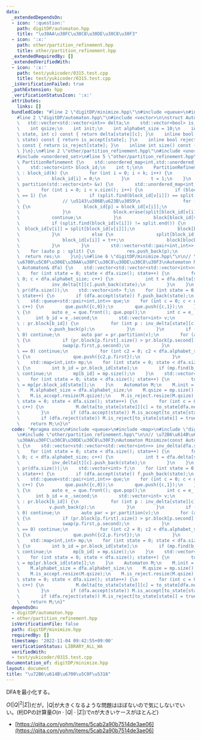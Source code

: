 ```yaml
---
data:
  _extendedDependsOn:
  - icon: ':question:'
    path: digitDP/automaton.hpp
    title: "\u30AA\u30FC\u30C8\u30DE\u30C8\u30F3"
  - icon: ':x:'
    path: other/partition_refinement.hpp
    title: other/partition_refinement.hpp
  _extendedRequiredBy: []
  _extendedVerifiedWith:
  - icon: ':x:'
    path: test/yukicoder/0315.test.cpp
    title: test/yukicoder/0315.test.cpp
  _isVerificationFailed: true
  _pathExtension: hpp
  _verificationStatusIcon: ':x:'
  attributes:
    links: []
  bundledCode: "#line 2 \"digitDP/minimize.hpp\"\n#include <queue>\n#include <map>\n\
    #line 2 \"digitDP/automaton.hpp\"\n#include <vector>\n\nstruct Automaton {\n \
    \   std::vector<std::vector<int>> delta;\n    std::vector<bool> is_accept, is_reject;\n\
    \    int qsize;\n    int init;\n    int alphabet_size = 10;\n    inline int next(int\
    \ state, int c) const { return delta[state][c]; }\n    inline bool accept(int\
    \ state) const { return is_accept[state]; }\n    inline bool reject(int state)\
    \ const { return is_reject[state]; }\n    inline int size() const {return qsize;\
    \ }\n};\n#line 2 \"other/partition_refinement.hpp\"\n#include <unordered_map>\n\
    #include <unordered_set>\n#line 5 \"other/partition_refinement.hpp\"\n\nstruct\
    \ PartitionRefinement {\n    std::unordered_map<int,std::unordered_set<int>> block;\n\
    \    std::vector<int> block_id;\n    int t;\n\n    PartitionRefinement(int k)\
    \ : block_id(k) {\n        for (int i = 0; i < k; i++) {\n            block[0].insert(i);\n\
    \            block_id[i] = 0;\n        }\n        t = 1;\n    }\n    \n    std::vector<std::pair<int,int>>\
    \ partition(std::vector<int> &v) {\n        std::unordered_map<int,int> split;\n\
    \        for (int i = 0; i < v.size(); i++) {\n            if (block[block_id[v[i]]].size()\
    \ == 1) {\n                if (split.find(block_id[v[i]]) == split.end()) continue;\n\
    \                // \u5143\u306B\u623B\u3059\n                for (int p : block[split[block_id[v[i]]]])\
    \ {\n                    block_id[p] = block_id[v[i]];\n                    block[block_id[v[i]]].insert(p);\n\
    \                }\n                block.erase(split[block_id[v[i]]]);\n    \
    \            continue;\n            }\n            block[block_id[v[i]]].erase(v[i]);\n\
    \            if (split.find(block_id[v[i]]) != split.end()) {\n              \
    \  block_id[v[i]] = split[block_id[v[i]]];\n                block[block_id[v[i]]].insert(v[i]);\n\
    \            }\n            else {\n                split[block_id[v[i]]] = t;\n\
    \                block_id[v[i]] = t++;\n                block[block_id[v[i]]].insert(v[i]);\n\
    \            }\n        }\n        std::vector<std::pair<int,int>> res;\n    \
    \    for (auto p : split) {\n            res.push_back(p);\n        }\n      \
    \  return res;\n    }\n};\n#line 6 \"digitDP/minimize.hpp\"\n\n// \u72B6\u614B\
    \u6700\u5C0F\u306E\u30AA\u30FC\u30C8\u30DE\u30C8\u30F3\nAutomaton Minimize(const\
    \ Automaton& dfa) {\n    std::vector<std::vector<std::vector<int>>> inv_delta(dfa.size(),std::vector<std::vector<int>>(dfa.alphabet_size));\n\
    \    for (int state = 0; state < dfa.size(); state++) {\n        for (int c =\
    \ 0; c < dfa.alphabet_size; c++) {\n            int t = dfa.delta[state][c];\n\
    \            inv_delta[t][c].push_back(state);\n        }\n    }\n    PartitionRefinement\
    \ pr(dfa.size());\n    std::vector<int> f;\n    for (int state = 0; state < dfa.size();\
    \ state++) {\n        if (dfa.accept(state)) f.push_back(state);\n    }\n    pr.partition(f);\n\
    \    std::queue<std::pair<int,int>> que;\n    for (int c = 0; c < dfa.alphabet_size;\
    \ c++) {\n        que.push({c,0});\n        que.push({c,1});\n    }\n    while(!que.empty())\
    \ {\n        auto e_ = que.front(); que.pop();\n        int c = e_.first;\n  \
    \      int b_id = e_.second;\n        std::vector<int> v;\n        for (int state\
    \ : pr.block[b_id]) {\n            for (int p : inv_delta[state][c]) {\n     \
    \           v.push_back(p);\n            }\n        }\n        if (v.size() ==\
    \ 0) continue;\n        auto par = pr.partition(v);\n        for (auto p : par)\
    \ {\n            if (pr.block[p.first].size() > pr.block[p.second].size()) {\n\
    \                swap(p.first,p.second);\n            }\n            if (pr.block[p.first].size()\
    \ == 0) continue;\n            for (int c2 = 0; c2 < dfa.alphabet_size; c2++)\
    \ {\n                que.push({c2,p.first});\n            }\n        }\n    }\n\
    \    std::map<int,int> mp;\n    for (int state = 0; state < dfa.size(); state++)\
    \ {\n        int b_id = pr.block_id[state];\n        if (mp.find(b_id) == mp.end())\
    \ continue;\n        mp[b_id] = mp.size();\n    }\n    std::vector<int> to_state(dfa.size());\n\
    \    for (int state = 0; state < dfa.size(); state++) {\n        to_state[state]\
    \ = mp[pr.block_id[state]];\n    }\n    Automaton M;\n    M.init = to_state[dfa.init];\n\
    \    M.alphabet_size = dfa.alphabet_size;\n    M.qsize = mp.size();\n    M.delta.resize(M.qsize,std::vector<int>(M.alphabet_size));\n\
    \    M.is_accept.resize(M.qsize);\n    M.is_reject.resize(M.qsize);\n    for (int\
    \ state = 0; state < dfa.size(); state++) {\n        for (int c = 0; c < dfa.alphabet_size;\
    \ c++) {\n            M.delta[to_state[state]][c] = to_state[dfa.next(state,c)];\n\
    \        }\n        if (dfa.accept(state)) M.is_accept[to_state[state]] = true;\n\
    \        if (dfa.reject(state)) M.is_reject[to_state[state]] = true;\n    }\n\
    \    return M;\n}\n"
  code: "#pragma once\n#include <queue>\n#include <map>\n#include \"digitDP/automaton.hpp\"\
    \n#include \"other/partition_refinement.hpp\"\n\n// \u72B6\u614B\u6700\u5C0F\u306E\
    \u30AA\u30FC\u30C8\u30DE\u30C8\u30F3\nAutomaton Minimize(const Automaton& dfa)\
    \ {\n    std::vector<std::vector<std::vector<int>>> inv_delta(dfa.size(),std::vector<std::vector<int>>(dfa.alphabet_size));\n\
    \    for (int state = 0; state < dfa.size(); state++) {\n        for (int c =\
    \ 0; c < dfa.alphabet_size; c++) {\n            int t = dfa.delta[state][c];\n\
    \            inv_delta[t][c].push_back(state);\n        }\n    }\n    PartitionRefinement\
    \ pr(dfa.size());\n    std::vector<int> f;\n    for (int state = 0; state < dfa.size();\
    \ state++) {\n        if (dfa.accept(state)) f.push_back(state);\n    }\n    pr.partition(f);\n\
    \    std::queue<std::pair<int,int>> que;\n    for (int c = 0; c < dfa.alphabet_size;\
    \ c++) {\n        que.push({c,0});\n        que.push({c,1});\n    }\n    while(!que.empty())\
    \ {\n        auto e_ = que.front(); que.pop();\n        int c = e_.first;\n  \
    \      int b_id = e_.second;\n        std::vector<int> v;\n        for (int state\
    \ : pr.block[b_id]) {\n            for (int p : inv_delta[state][c]) {\n     \
    \           v.push_back(p);\n            }\n        }\n        if (v.size() ==\
    \ 0) continue;\n        auto par = pr.partition(v);\n        for (auto p : par)\
    \ {\n            if (pr.block[p.first].size() > pr.block[p.second].size()) {\n\
    \                swap(p.first,p.second);\n            }\n            if (pr.block[p.first].size()\
    \ == 0) continue;\n            for (int c2 = 0; c2 < dfa.alphabet_size; c2++)\
    \ {\n                que.push({c2,p.first});\n            }\n        }\n    }\n\
    \    std::map<int,int> mp;\n    for (int state = 0; state < dfa.size(); state++)\
    \ {\n        int b_id = pr.block_id[state];\n        if (mp.find(b_id) == mp.end())\
    \ continue;\n        mp[b_id] = mp.size();\n    }\n    std::vector<int> to_state(dfa.size());\n\
    \    for (int state = 0; state < dfa.size(); state++) {\n        to_state[state]\
    \ = mp[pr.block_id[state]];\n    }\n    Automaton M;\n    M.init = to_state[dfa.init];\n\
    \    M.alphabet_size = dfa.alphabet_size;\n    M.qsize = mp.size();\n    M.delta.resize(M.qsize,std::vector<int>(M.alphabet_size));\n\
    \    M.is_accept.resize(M.qsize);\n    M.is_reject.resize(M.qsize);\n    for (int\
    \ state = 0; state < dfa.size(); state++) {\n        for (int c = 0; c < dfa.alphabet_size;\
    \ c++) {\n            M.delta[to_state[state]][c] = to_state[dfa.next(state,c)];\n\
    \        }\n        if (dfa.accept(state)) M.is_accept[to_state[state]] = true;\n\
    \        if (dfa.reject(state)) M.is_reject[to_state[state]] = true;\n    }\n\
    \    return M;\n}"
  dependsOn:
  - digitDP/automaton.hpp
  - other/partition_refinement.hpp
  isVerificationFile: false
  path: digitDP/minimize.hpp
  requiredBy: []
  timestamp: '2022-11-04 09:42:55+09:00'
  verificationStatus: LIBRARY_ALL_WA
  verifiedWith:
  - test/yukicoder/0315.test.cpp
documentation_of: digitDP/minimize.hpp
layout: document
title: "\u72B6\u614B\u6700\u5C0F\u5316"
---
```


DFAを最小化する。

$O(\lvert Q\rvert^2\lvert Σ\rvert)$だが，$\lvert Q\rvert$が大きくなるような問題はほぼないので気にしないでいい。(桁DPの計算量$O(n\cdot\lvert Q\rvert\cdot\lvert Σ\rvert)$で$n$が大きいケースがほとんど)

- [https://qiita.com/yohm/items/5cab2a90b7514de3ae06](https://qiita.com/yohm/items/5cab2a90b7514de3ae06)